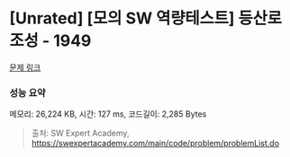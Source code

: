 # [Unrated] [모의 SW 역량테스트] 등산로 조성 - 1949 

[문제 링크](https://swexpertacademy.com/main/code/problem/problemDetail.do?contestProbId=AV5PoOKKAPIDFAUq) 

### 성능 요약

메모리: 26,224 KB, 시간: 127 ms, 코드길이: 2,285 Bytes



> 출처: SW Expert Academy, https://swexpertacademy.com/main/code/problem/problemList.do